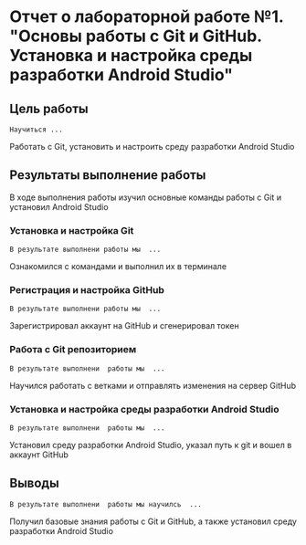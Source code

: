 # Отчет о лабораторной работе №1. "Основы работы с Git и GitHub. Установка и настройка среды разработки Android Studio"
## Цель работы
    Научиться ...
Работать с Git, установить и настроить среду разработки Android Studio
## Результаты выполнение работы
В ходе выполнения работы изучил основные команды работы с Git и установил Android Studio
### Установка и настройка Git
    В результате выполнени работы мы  ...
Ознакомился с командами и выполнил их в терминале
### Регистрация и настройка GitHub
    В результате выполнени работы мы  ...
Зарегистрировал аккаунт на GitHub и сгенерировал токен
### Работа с Git репозиторием
    В результате выполнени  работы мы  ...
Научился работать с ветками и отправлять изменения на сервер GitHub
### Установка и настройка среды разработки  Android Studio
    В результате выполнени  работы мы  ...
Установил среду разработки Android Studio, указал путь к git и вошел в аккаунт GitHub
## Выводы
    В результате выполнени  работы мы научилсь  ...
Получил базовые знания работы с Git и GitHub, а также установил среду разработки Android Studio